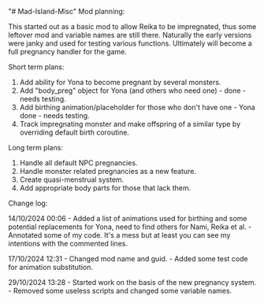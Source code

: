 "# Mad-Island-Misc" 
Mod planning:

This started out as a basic mod to allow Reika to be impregnated, thus some leftover mod and variable names are still there. Naturally the early versions were janky and used for testing various functions.
Ultimately will become a full pregnancy handler for the game.

Short term plans:

1. Add ability for Yona to become pregnant by several monsters.
2. Add "body_preg" object for Yona (and others who need one) - done - needs testing.
3. Add birthing animation/placeholder for those who don't have one - Yona done - needs testing.
4. Track impregnating monster and make offspring of a similar type by overriding default birth coroutine.

Long term plans:
1. Handle all default NPC pregnancies.
2. Handle monster related pregnancies as a new feature.
3. Create quasi-menstrual system.
4. Add appropriate body parts for those that lack them.


Change log:

14/10/2024 00:06 - Added a list of animations used for birthing and some potential replacements for Yona, need to find others for Nami, Reika et al.
                 - Annotated some of my code. It's a mess but at least you can see my intentions with the commented lines.
                 
17/10/2024 12:31 - Changed mod name and guid.
                 - Added some test code for animation substitution.

29/10/2024 13:28 - Started work on the basis of the new pregnancy system.
                 - Removed some useless scripts and changed some variable names.
